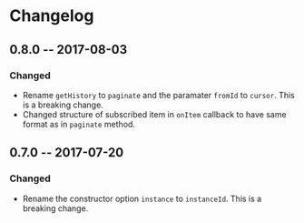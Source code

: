 # Changelog

## 0.8.0 -- 2017-08-03
### Changed
- Rename `getHistory` to `paginate` and the paramater `fromId` to `cursor`.
  This is a breaking change.
- Changed structure of subscribed item in `onItem` callback to have same format as in `paginate` method.

## 0.7.0 -- 2017-07-20
### Changed
- Rename the constructor option `instance` to `instanceId`. This is a breaking
  change.
